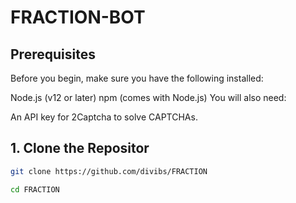 # FRACTION-BOT
## Prerequisites
Before you begin, make sure you have the following installed:

Node.js (v12 or later)
npm (comes with Node.js)
You will also need:

An API key for 2Captcha to solve CAPTCHAs.
## 1. Clone the Repositor
```sh
git clone https://github.com/divibs/FRACTION
```
```sh
cd FRACTION
```
